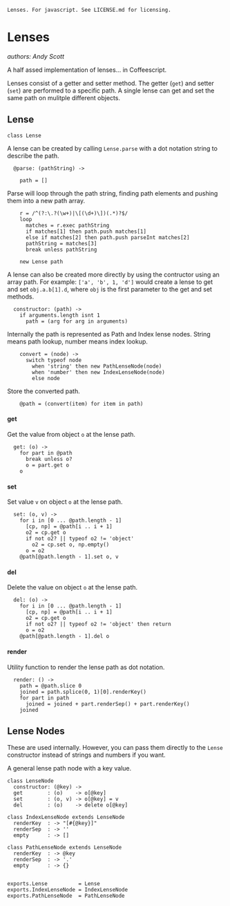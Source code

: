 ```lang-none
Lenses. For javascript. See LICENSE.md for licensing.
```

# Lenses
*authors: Andy Scott*

A half assed implementation of lenses... in Coffeescript.

Lenses consist of a getter and setter method. The getter (`get`) and setter
(`set`) are performed to a specific path. A single lense can get
and set the same path on mulitple different objects.  


## Lense

    class Lense

A lense can be created by calling `Lense.parse` with a dot notation string to
describe the path.

      @parse: (pathString) ->

        path = []

Parse will loop through the path string, finding path elements and pushing them
into a new path array.

        r = /^(?:\.?(\w+)|\[(\d+)\])(.*)?$/
        loop
          matches = r.exec pathString
          if matches[1] then path.push matches[1]
          else if matches[2] then path.push parseInt matches[2]
          pathString = matches[3]
          break unless pathString

        new Lense path

A lense can also be created more directly by using the contructor using an array
path. For example: `['a', 'b', 1, 'd']` would create a lense to get and set
`obj.a.b[1].d`, where `obj` is the first parameter to the get and set methods.

      constructor: (path) ->
        if arguments.length isnt 1
          path = (arg for arg in arguments)

Internally the path is represented as Path and Index lense nodes. String means
path lookup, number means index lookup.

        convert = (node) ->
          switch typeof node
            when 'string' then new PathLenseNode(node)
            when 'number' then new IndexLenseNode(node)
            else node

Store the converted path.

        @path = (convert(item) for item in path)

#### get
Get the value from object `o` at the lense path.

      get: (o) ->
        for part in @path
          break unless o?
          o = part.get o
        o

#### set
Set value `v` on object `o` at the lense path.

      set: (o, v) ->
        for i in [0 ... @path.length - 1]
          [cp, np] = @path[i .. i + 1]
          o2 = cp.get o
          if not o2? || typeof o2 != 'object'
            o2 = cp.set o, np.empty()
          o = o2
        @path[@path.length - 1].set o, v


#### del
Delete the value on object `o` at the lense path.

      del: (o) ->
        for i in [0 ... @path.length - 1]
          [cp, np] = @path[i .. i + 1]
          o2 = cp.get o
          if not o2? || typeof o2 != 'object' then return
          o = o2
        @path[@path.length - 1].del o

#### render
Utility function to render the lense path as dot notation.

      render: () ->
        path = @path.slice 0
        joined = path.splice(0, 1)[0].renderKey()
        for part in path
          joined = joined + part.renderSep() + part.renderKey()
        joined

## Lense Nodes
These are used internally. However, you can pass them directly to the `Lense`
constructor instead of strings and numbers if you want.  

A general lense path node with a key value.

    class LenseNode
      constructor: (@key) ->
      get        : (o)    -> o[@key]
      set        : (o, v) -> o[@key] = v
      del        : (o)    -> delete o[@key]

    class IndexLenseNode extends LenseNode
      renderKey  : -> "[#{@key}]"
      renderSep  : -> ''
      empty      : -> []

    class PathLenseNode extends LenseNode
      renderKey  : -> @key
      renderSep  : -> '.'
      empty      : -> {}


    exports.Lense          = Lense
    exports.IndexLenseNode = IndexLenseNode
    exports.PathLenseNode  = PathLenseNode